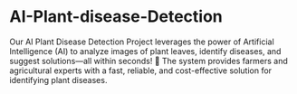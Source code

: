 # AI-Plant-disease-Detection
Our AI Plant Disease Detection Project leverages the power of Artificial Intelligence (AI) to analyze images of plant leaves, identify diseases, and suggest solutions—all within seconds! 🎯 The system provides farmers and agricultural experts with a fast, reliable, and cost-effective solution for identifying plant diseases.
